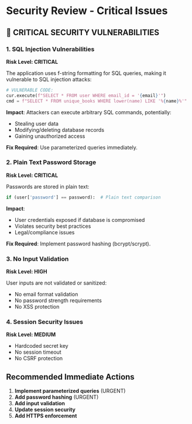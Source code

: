 # Security Review - Critical Issues

## 🔴 CRITICAL SECURITY VULNERABILITIES

### 1. SQL Injection Vulnerabilities

**Risk Level: CRITICAL**

The application uses f-string formatting for SQL queries, making it vulnerable to SQL injection attacks:

```python
# VULNERABLE CODE:
cur.execute(f"SELECT * FROM user WHERE email_id = '{email}'")
cmd = f"SELECT * FROM unique_books WHERE lower(name) LIKE '%{name}%'"
```

**Impact**: Attackers can execute arbitrary SQL commands, potentially:

- Stealing user data
- Modifying/deleting database records
- Gaining unauthorized access

**Fix Required**: Use parameterized queries immediately.

### 2. Plain Text Password Storage

**Risk Level: CRITICAL**

Passwords are stored in plain text:

```python
if (user['password'] == password):  # Plain text comparison
```

**Impact**:

- User credentials exposed if database is compromised
- Violates security best practices
- Legal/compliance issues

**Fix Required**: Implement password hashing (bcrypt/scrypt).

### 3. No Input Validation

**Risk Level: HIGH**

User inputs are not validated or sanitized:

- No email format validation
- No password strength requirements
- No XSS protection

### 4. Session Security Issues

**Risk Level: MEDIUM**

- Hardcoded secret key
- No session timeout
- No CSRF protection

## Recommended Immediate Actions

1. **Implement parameterized queries** (URGENT)
2. **Add password hashing** (URGENT)  
3. **Add input validation**
4. **Update session security**
5. **Add HTTPS enforcement**
